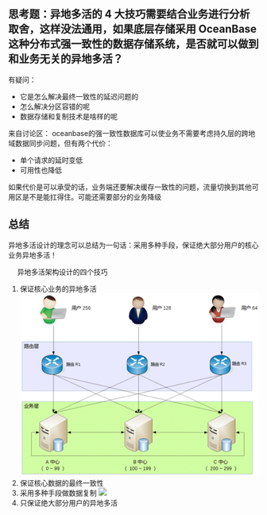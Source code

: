 
## 思考题：异地多活的 4 大技巧需要结合业务进行分析取舍，这样没法通用，如果底层存储采用 OceanBase 这种分布式强一致性的数据存储系统，是否就可以做到和业务无关的异地多活？

有疑问：
- 它是怎么解决最终一致性的延迟问题的
- 怎么解决分区容错的呢
- 数据存储和复制技术是啥样的呢

来自讨论区：
oceanbase的强一致性数据库可以使业务不需要考虑持久层的跨地域数据同步问题，但有两个代价：
- 单个请求的延时变低
- 可用性也降低

如果代价是可以承受的话，业务端还要解决缓存一致性的问题，流量切换到其他可用区是不是能扛得住。可能还需要部分的业务降级


## 总结

异地多活设计的理念可以总结为一句话：采用多种手段，保证绝大部分用户的核心业务异地多活！

　
异地多活架构设计的四个技巧
1. 保证核心业务的异地多活 ![](./jq1.png)
2. 保证核心数据的最终一致性
3. 采用多种手段做数据复制 ![](./jq2.png)
4. 只保证绝大部分用户的异地多活

